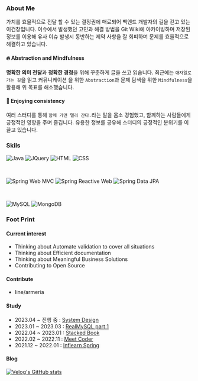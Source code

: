 
### About Me

가치를 효율적으로 전달 할 수 있는 결정권에 매료되어 백엔드 개발자의 길을 걷고 있는 이건창입니다. 이슈에서 발생했던 고민과 해결 방법을 Git Wiki에 아카이빙하며 저장된 정보를 이용해 유사 이슈 발생시 동반하는 제약 사항을 잘 회피하며 문제를 효율적으로 해결하고 있습니다.

#### 🔥 Abstraction and Mindfulness

**명확한 의미 전달**과 **정확한 경청**을 위해 꾸준하게 글을 쓰고 읽습니다. 최근에는 `애자일로 가는 길`을 읽고 커뮤니케이션 을 위한 `Abstraction`과 문제 탐색을 위한 `Mindfulness`을 활용해 위 목표를 해소했습니다.

#### 🙏 Enjoying consistency

여러 스터디를 통해 `함께 가면 멀리 간다.`라는 말을 몸소 경험했고, 함께하는 사람들에게 긍정적인 영향을 주며 즐깁니다. 유용한 정보를 공유해 스터디의 긍정적인 분위기를 이끌고 있습니다.

### Skils

![Java](https://img.shields.io/badge/Java-ED8B00?style=for-the-badge&logo=openjdk&logoColor=white)
![JQuery](https://img.shields.io/badge/jQuery-0769AD?style=for-the-badge&logo=jquery&logoColor=white)
![HTML](https://img.shields.io/badge/HTML-239120?style=for-the-badge&logo=html5&logoColor=white)
![CSS](https://img.shields.io/badge/CSS-239120?&style=for-the-badge&logo=css3&logoColor=white)

<br>

![Spring Web MVC](https://img.shields.io/badge/Spring%20Web%20MVC-6DB33F?style=for-the-badge&logo=spring&logoColor=white)
![Spring Reactive Web](https://img.shields.io/badge/Spring%20Reactive%20Web-6DB33F?style=for-the-badge&logo=spring&logoColor=white)
![Spring Data JPA](https://img.shields.io/badge/Spring%20Data%20JPA-6DB33F?style=for-the-badge&logo=spring&logoColor=white)

<br>

![MySQL](https://img.shields.io/badge/MySQL-00000F?style=for-the-badge&logo=mysql&logoColor=white)
![MongoDB](https://img.shields.io/badge/MongoDB-4EA94B?style=for-the-badge&logo=mongodb&logoColor=white)



### Foot Print

#### Current interest

- Thinking about Automate validation to cover all situations
- Thinking about Efficient documentation
- Thinking about Meaningful Business Solutions
- Contributing to Open Source

#### Contribute

- line/armeria

#### Study

- 2023.04 ~ 진행 중  : [System Design](https://github.com/this-is-spear/system-design-interview/wiki)
- 2023.01 ~ 2023.03 : [RealMySQL part 1](https://www.craft.do/s/tLDOBpVJGDv8XM)
- 2022.04 ~ 2023.01 : [Stacked Book](https://github.com/Stacked-Book)
- 2022.02 ~ 2022.11 : [Meet Coder](https://github.com/Meet-Coder-Study/posting-review/pulls?q=is%3Apr+author%3Athis-is-spear+is%3Aclosed+)
- 2021.12 ~ 2022.01 : [Inflearn Spring](https://www.craft.do/s/dxzyRZGaX0ayiB)

#### Blog

[![Velog's GitHub stats](https://velog-readme-stats.vercel.app/api/list?name=this-is-spear)](https://velog.io/@this-is-spear) 

